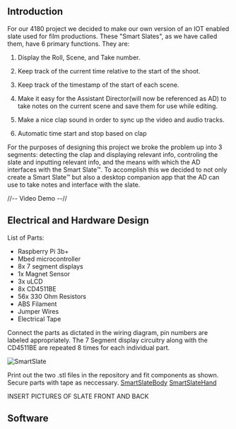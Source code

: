 Introduction
--
For our 4180 project we decided to make our own version of an IOT enabled slate used for film productions. These "Smart Slates", as we have called them, have 6 primary functions.
They are:

1) Display the Roll, Scene, and Take number.
  
2) Keep track of the current time relative to the start of the shoot.
   
3) Keep track of the timestamp of the start of each scene.
   
4) Make it easy for the Assistant Director(will now be referenced as AD) to take notes on the current scene and save them for use while editing.
   
5) Make a nice clap sound in order to sync up the video and audio tracks.
    
6) Automatic time start and stop based on clap

For the purposes of designing this project we broke the problem up into 3 segments: detecting the clap and displaying relevant info, controling the slate and inputting relevant info, and the means with which the AD interfaces with the Smart Slate™️. To accomplish this we decided to not only create a Smart Slate™️ but also a desktop companion app that the AD can use to take notes and interface with the slate.

//-- Video Demo --//

Electrical and Hardware Design
-

List of Parts:
* Raspberry Pi 3b+
* Mbed microcontroller
* 8x 7 segment displays
* 1x Magnet Sensor
* 3x uLCD
* 8x CD4511BE
* 56x 330 Ohm Resistors
* ABS Filament
* Jumper Wires
* Electrical Tape

Connect the parts as dictated in the wiring diagram, pin numbers are labeled appropriately. The 7 Segment display circuitry along with the CD4511BE are repeated 8 times for each individual part.

![SmartSlate](https://github.com/eollins/SmartSlateCompanion/assets/91165948/a9c38e4f-9ac8-4668-8196-3a34d50bfc50)


Print out the two .stl files in the repository and fit components as shown. Secure parts with tape as neccessary.
[SmartSlateBody](smartslatebody.stl)
[SmartSlateHand](smartslateslapper.stl)


INSERT PICTURES OF SLATE FRONT AND BACK

Software
-


